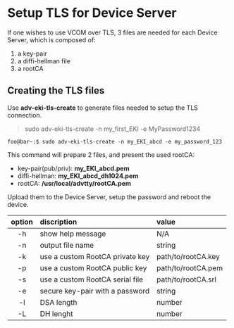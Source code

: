 # Setup TLS for Device Server

If one wishes to use VCOM over TLS, 3 files are needed for each Device Server, which is composed of:
1. a key-pair
2. a diffi-hellman file
3. a rootCA

## Creating the TLS files
Use **adv-eki-tls-create** to generate files needed to setup the TLS connection.  
> sudo adv-eki-tls-create -n my_first_EKI -e MyPassword1234  
```console
foo@bar~:$ sudo adv-eki-tls-create -n my_EKI_abcd -e my_password_123
```
This command will prepare 2 files, and present the used rootCA: 
* key-pair(pub/priv): **my_EKI_abcd.pem**
* diffi-hellman: **my_EKI_abcd_dh1024.pem**
* rootCA: **/usr/local/advtty/rootCA.pem**

Upload them to the Device Server, setup the password and reboot the device.

| option | discription| value |
|:------:|:------|:-----|
| -h | show help message | N/A | 
| -n | output file name | string | 
| -k | use a custom RootCA private key | path/to/rootCA.key | 
| -p | use a custom RootCA public key | path/to/rootCA.pem | 
| -s | use a custom RootCA serial file | path/to/rootCA.srl |
| -e | secure key-pair with a password | string |
| -l | DSA length | number |
| -L | DH lenght | number |
